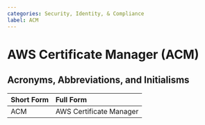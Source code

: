 ```yaml
---
categories: Security, Identity, & Compliance
label: ACM
---
```


# AWS Certificate Manager (ACM)

## Acronyms, Abbreviations, and Initialisms

Short Form | Full Form
:--- | :---
ACM | AWS Certificate Manager